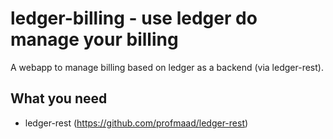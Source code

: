 # ledger-billing - use ledger do manage your billing

A webapp to manage billing based on ledger as a backend (via ledger-rest).

## What you need

* ledger-rest (https://github.com/profmaad/ledger-rest)
